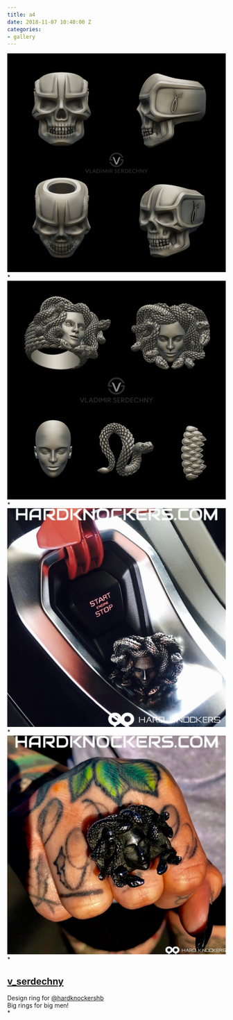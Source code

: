 ```yaml
---
title: a4
date: 2018-11-07 10:40:00 Z
categories:
- gallery
---
```


<a href="gallery.html" class="ajax-popup-link"><img class="img-responsive" alt="sample" class="ajax-popup-link" src="img/portf_gal/main/4.jpg"></a>*
<img class="img-responsive" alt="sample" src="img/portf_gal/3/1.jpg">*
<img class="img-responsive" alt="sample" src="img/portf_gal/3/2.jpg">*
<img class="img-responsive" alt="sample" src="img/portf_gal/3/3.jpg">*
<div class="description"><div class="P9YgZ"><div class="C7I1f X7jCj"><div class="C4VMK"><h2 class="_6lAjh"><a class="FPmhX notranslate TlrDj" title="v_serdechny" href="/v_serdechny/">v_serdechny</a></h2><span title="Отредактировано">Design ring for <a class="notranslate" href="/hardknockershb/">@hardknockershb</a> <br>Big rings for big men!</span></div></div></div></div>*
